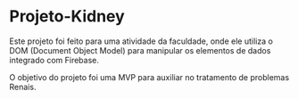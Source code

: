 # Projeto-Kidney

Este projeto foi feito para uma atividade da faculdade, onde ele utiliza o DOM (Document Object Model) para manipular os elementos de dados integrado com Firebase.

O objetivo do projeto foi uma MVP para auxiliar no tratamento de problemas Renais.

